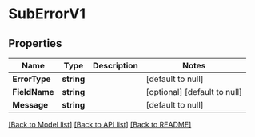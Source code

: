 # SubErrorV1

## Properties
Name | Type | Description | Notes
------------ | ------------- | ------------- | -------------
**ErrorType** | **string** |  | [default to null]
**FieldName** | **string** |  | [optional] [default to null]
**Message** | **string** |  | [default to null]

[[Back to Model list]](../README.md#documentation-for-models) [[Back to API list]](../README.md#documentation-for-api-endpoints) [[Back to README]](../README.md)

